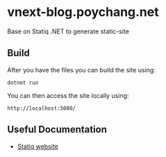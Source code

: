 # vnext-blog.poychang.net

Base on Statiq .NET to generate static-site

## Build

After you have the files you can build the site using:

```
dotnet run
```

You can then access the site locally using:

```
http://localhost:5080/
```

## Useful Documentation

- [Statiq website](https://www.statiq.dev/)
